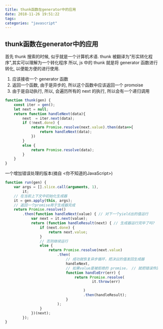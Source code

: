 ```yaml
---
title: thunk函数在generator中的应用
date: 2018-11-26 19:51:22
tags:
categories: "javascript"
---
```



## thunk函数在generator中的应用

首先 thunk 搜索的时候, 似乎就是一个计算机术语. thunk 被翻译为"形实转化程序",其实可以理解为一个转化程序
所以, js 中的 thunk 就是将 generator 函数进行转化, 以便能方便的进行使用.

1. 应该接收一个 generator 函数
2. 返回一个函数, 由于是异步的, 所以这个函数中应该返回一个 promoise
3. 由于是自动执行, 所以, 会遍历所有的 next 的执行, 所以会有一个递归调用

```js
function thunk(gen) {
    const iter = gen();
    let next = null;
    return function handleNext(data){
        next  = iter.next(data);
        if (!next.done) {
            return Promise.resolve(next.value).then(data=>{
                return handleNext(data);
            })
        }
        else {
            return Promise.resolve(data);
        }
    }
}

```

一个增加错误处理的版本(摘自 <你不知道的JavaScript>)

```js
function run(gen) {
    var args = [].slice.call(arguments, 1),
        it;
    // 在当前上下文中初始化生成器
    it = gen.apply(this, args);
    // 返回一个promise用于生成器完成
    return Promise.resolve()
        .then(function handleNext(value) { // 对下一个yield出的值运行
            var next = it.next(value);
            return (function handleResult(next) { // 生成器运行完毕了吗?
                if (next.done) {
                    return next.value;
                }
                // 否则继续运行
                else {
                    return Promise.resolve(next.value)
                        .then(
                            // 成功就恢复异步循环，把决议的值发回生成器
                            handleNext,
                            // 如果value是被拒绝的 promise， // 就把错误传回生成器进行出错处理
                            function handleErr(err) {
                                return Promise.resolve(
                                        it.throw(err)

                                    )
                                    .then(handleResult);
                            }
                        );
                }
            })(next);
        });
}
```
